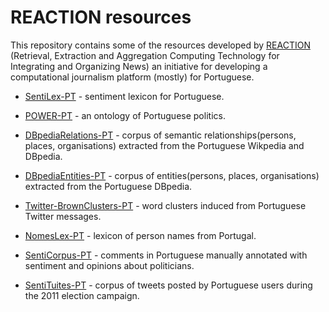 # REACTION resources

This repository contains some of the resources developed by [REACTION](http://arquivo.pt/wayback/20151118124735/http://dmir.inesc-id.pt/project/Reaction) (Retrieval, Extraction and Aggregation Computing Technology for Integrating and Organizing News) an initiative for developing a computational journalism platform (mostly) for Portuguese.


* [SentiLex-PT](SentiLex-PT02.zip) - sentiment lexicon for Portuguese.

<!--
Building a Sentiment Lexicon for Social Judgement Mining.
Mário J. Silva, Paula Carvalho, Luís Sarmento. In Lecture Notes in Computer Science (LNCS) / Lecture Notes in Artificial Intelligence (LNAI), International Conference on Computational Processing of Portuguese (PROPOR), 17-20 April, 2012, Coimbra, Portugal.
-->

* [POWER-PT](PowerBaseline.zip) - an ontology of Portuguese politics.

<!--
Tracking politics with POWER 
Silvio Moreira, David S Batista, Paula Carvalho, Francisco M Couto, and Mario J Silva. In Program: electronic library and information systems, 47(2), 2013.

POWER - Politics Ontology for Web Entity Retrieval 
Silvio Moreira, David Batista, Paula Carvalho, Francisco M Couto, and Mário J Silva. In Advanced Information Systems Engineering Workshops. Springer, 2011.
-->

* [DBpediaRelations-PT](DBpediaRelations-PT-0.2.txt.bz2) - corpus of semantic relationships(persons, places, organisations) extracted from the Portuguese Wikpedia and DBpedia.

<!--
Exploring DBpedia and Wikipedia for Portuguese Semantic Relationship Extraction 
David Soares Batista, David Forte, Rui Silva, Bruno Martins, and Mário J. Silva.Linguamática, 5(1), 2013.
http://linguamatica.com/index.php/linguamatica/article/view/157
-->

* [DBpediaEntities-PT](DBpediaEntities-PT-0.1.zip) - corpus of entities(persons, places, organisations) extracted from the Portuguese DBpedia.

* [Twitter-BrownClusters-PT](Twitter-BrownClusters-PT.txt.zip) - word clusters induced from Portuguese Twitter messages.

* [NomesLex-PT](NomesLex-PT.zip) - lexicon of person names from Portugal.

* [SentiCorpus-PT](SentiCorpus-PT_01.txt) - comments in Portuguese manually annotated with sentiment and opinions about politicians.

* [SentiTuites-PT](SentiTuites-PT01.zip) - corpus of tweets posted by Portuguese users during the 2011 election campaign.
